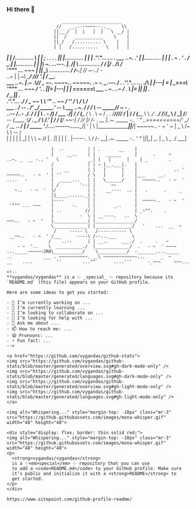 ### Hi there 👋

                         _______________________
                       //   __..--~~~~--..__    \\
                      ||___/  |  |   |  |   \ __/ |
                      ||  /   ___________    \    |
                      ||_/   /.......... \    |   |
                      | |   /..........   \   |   |
 _____________________| |  /...........    \  |   |________________
  ;   . . .   .       |_| |...........      | |   | .''."...  ... .
 ___   ..~.         _.' | |..........       | |   |         . ~
  .      '     .   / \_.| |..........       | |   |\ ~.   ._..---._
                  |. /| \ \............     / /   |/ .    /\      /\
    '""" ... ~~~  | \|| _\ \............   / /-.__|      // ~-._./ -\
  ..~             |  |_.~\\ \_____________/ /// '.|     /__       __.\
  ___   ..~.      |_.~   .\\_______________//   _ ~-.  ~~~~..  ~~~~~.
                 .~ -.     \__.---.________/   ______\.
 .''."...  ... ./\        _|      |---|  = |__ \__\===\   '""" ... ~~~
               /  '.  .  |_|=     |---|    | _| \======\ ___   ..~.
   ..~        / .   \      |=     |___|    ||       __. \
             /           _ |_______________|   _.        \
 .''."...  ./                /   \___    ~~  \            \  '" ..   ~~
           /          '' /   \      /         \           /\
 ___   .  /     -- .   /'   __\____/       ____\___.'   --  \ ___   ..~.
         /            /    / \\ --  _____//          ~ - .   \
  ..--  /_..-       ./.   /  _/   _|___  \\       .     -   _/)
       /   ___     ./|__  / _/   (_____ / \\  .          \ ~ /   .
   .  /___////_   /  |   / _/    (_____ \  \\       _./ ..__/
     /___/__/_ \ /  _|  /__/ _-- (_____  \:_\\_____________/      ._
 _  /         \ /_.' | /  /       (_________/ ~~-|
   /           //   _|/  /-              .    __ |..~. _____ -.. '  "
 ..\==========/'   \_/ _/  __      ___..     /  \|
     / _____  \'.______/___....------......__\__/|
 '  |          \     |\__________________|__|___/|  ~~~~~..   - ~  '
  ~ |        _  \   /~      \     \ --  /         \
    | | | | | \_|  |   \     \ ~      //           |
 _. |_| | | | .    |-----..   \       /  /-      __|..~. _____ -.. '  "
      |_|_|_|   _. |       \_  \\ _ ./          ___|
  ~~~  ..   - ~  ' |         \__\___/__...------   |  ~~~~~..   - ~  '
                   |  .-         | | .       __    |
                   |     __..    | |    ______     |      .     ~
..~. _  __ -.. '   \           __| |   |      |    | _        .
                   /             | | ~ |__.___|.   |
                   |    __       | |   |      |    |              .. '
  ~~~~~..   - ~  ' | ''          / \   |      |    |___     __.
  ....   -         |  _____...   | |   \______/    |  ~~~~~..   - ~  '
                   | /        '--| |      ~~       |
     ~..   - ~  '  |/            | |    __----  .. |   .      .     _
                   ||____......._| |               |
                   |----         | |               |  ~~~~~..   - ~  '
   '""" ... ~~~    |       -.    | |       _..     |
                   | ..         // |               | _~"".    .
                   |          -  \ | __----.   ..  \
  ~~~..   - ~  '   |_____________| |_______________/
                   \_____________| |______________/   '    ...  __  ~
                    /     ----- \   /----------- \
   __~~..   - ~  ' /___      ----\ /--...___      \
                  /    ..--      | | __..     ___./  .     .   ~
      - ~  '..    \  __________./  |_____________/  .   - ~  ' ~~~~
  ..._____~~~~~~JRO\___________/    \___________/  -_______...._____
..            ___ . ~~~~~~~~~~~. __\ ~~~~~~~~~~~~~...      _  ~
__    ....         ''        ...""       ....'''      -_~~~     ~~~...

<!--
**vygandas/vygandas** is a ✨ _special_ ✨ repository because its `README.md` (this file) appears on your GitHub profile.

Here are some ideas to get you started:

- 🔭 I’m currently working on ...
- 🌱 I’m currently learning ...
- 👯 I’m looking to collaborate on ...
- 🤔 I’m looking for help with ...
- 💬 Ask me about ...
- 📫 How to reach me: ...
- 😄 Pronouns: ...
- ⚡ Fun fact: ...
-->

<a href="https://github.com/vygandas/github-stats">
<img src="https://github.com/vygandas/github-stats/blob/master/generated/overview.svg#gh-dark-mode-only" />
<img src="https://github.com/vygandas/github-stats/blob/master/generated/languages.svg#gh-dark-mode-only" />
<img src="https://github.com/vygandas/github-stats/blob/master/generated/overview.svg#gh-light-mode-only" />
<img src="https://github.com/vygandas/github-stats/blob/master/generated/languages.svg#gh-light-mode-only" />
</a>

<img alt="Whispering..." style="margin-top: -10px" class="mr-3" src="https://github.githubassets.com/images/mona-whisper.gif" width="48" height="48">

<div style="display: flex; border: thin solid red;">
  <img alt="Whispering..." style="margin-top: -10px" class="mr-3" src="https://github.githubassets.com/images/mona-whisper.gif" width="48" height="48">
  <p>
    <strong>vygandas/vygandas</strong>
    is a ✨<em>special</em> ✨ repository that you can use
    to add a <code>README.md</code> to your GitHub profile. Make sure
    it’s public and initialize it with a <strong>README</strong> to
    get started.
  </p>  
</div>

https://www.sitepoint.com/github-profile-readme/
